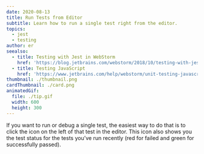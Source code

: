 ```yaml
---
date: 2020-08-13
title: Run Tests from Editor
subtitle: Learn how to run a single test right from the editor.
topics:
  - jest
  - testing
author: er
seealso:
  - title: Testing with Jest in WebStorm
    href: 'https://blog.jetbrains.com/webstorm/2018/10/testing-with-jest-in-webstorm'
  - title: Testing JavaScript
    href: 'https://www.jetbrains.com/help/webstorm/unit-testing-javascript.html'
thumbnail: ./thumbnail.png
cardThumbnail: ./card.png
animatedGif:
  file: ./tip.gif
  width: 600
  height: 300
---
```

If you want to run or debug a single test, the easiest way to do that is to click the icon on the left of that test in the editor. This icon also shows you the test status for the tests you’ve run recently (red for failed and green for successfully passed).
